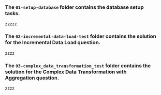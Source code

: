 ### The `01-setup-database` folder contains the database setup tasks.
zzzzz
### The `02-incremental-data-load-test` folder contains the solution for the Incremental Data Load question.
zzzz
### The `03-complex_data_transformation_test` folder contains the solution for the Complex Data Transformation with Aggregation question.
zzzz

